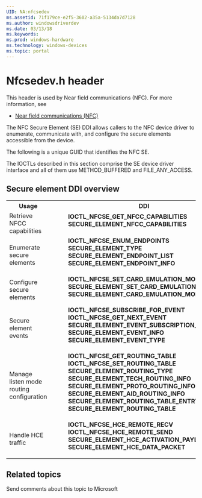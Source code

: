 ```yaml
---
UID: NA:nfcsedev
ms.assetid: 71f179ce-e2f5-3602-a35a-5134da7d7128
ms.author: windowsdriverdev
ms.date: 03/13/18
ms.keywords: 
ms.prod: windows-hardware
ms.technology: windows-devices
ms.topic: portal
---
```


# Nfcsedev.h header



This header is used by Near field communications (NFC). For more information, see
- [Near field communications (NFC)](../_nfpdrivers/index.md)

The NFC Secure Element (SE) DDI allows callers to the NFC device driver to enumerate, communicate with, and configure the secure elements accessible from the device. 

The following is a unique GUID that identifies the NFC SE.

The IOCTLs described in this section comprise the SE device driver interface and all of them use METHOD_BUFFERED and FILE_ANY_ACCESS.

## Secure element DDI overview

<table>
<tr>
<th>Usage</th>
<th>DDI</th>
</tr>
<tr>
<td>Retrieve NFCC capabilities</td>
<td>
<dl>
<dd>
<mshelp:link tabindex="0" keywords="nfpdrivers.ioctl_nfcse_get_nfcc_capabilities"><b>IOCTL_NFCSE_GET_NFCC_CAPABILITIES</b></mshelp:link>
</dd>
<dd>
<mshelp:link tabindex="0" keywords="nfpdrivers._secure_element_nfcc_capabilities"><b>SECURE_ELEMENT_NFCC_CAPABILITIES</b></mshelp:link>
</dd>
</dl>
</td>
</tr>
<tr>
<td>Enumerate secure elements</td>
<td>
<dl>
<dd>
<mshelp:link tabindex="0" keywords="nfpdrivers.ioctl_nfcse_enum_endpoints"><b>IOCTL_NFCSE_ENUM_ENDPOINTS</b></mshelp:link>
</dd>
<dd>
<mshelp:link tabindex="0" keywords="nfpdrivers._secure_element_type"><b>SECURE_ELEMENT_TYPE</b></mshelp:link>
</dd>
<dd>
<mshelp:link tabindex="0" keywords="nfpdrivers._secure_element_endpoint_list"><b>SECURE_ELEMENT_ENDPOINT_LIST</b></mshelp:link>
</dd>
<dd>
<mshelp:link tabindex="0" keywords="nfpdrivers._secure_element_endpoint_info"><b>SECURE_ELEMENT_ENDPOINT_INFO</b></mshelp:link>
</dd>
</dl>
</td>
</tr>
<tr>
<td>Configure secure elements</td>
<td>
<dl>
<dd>
<mshelp:link tabindex="0" keywords="nfpdrivers.ioctl_nfcse_set_card_emulation_mode"><b>IOCTL_NFCSE_SET_CARD_EMULATION_MODE</b></mshelp:link>
</dd>
<dd>
<mshelp:link tabindex="0" keywords="nfpdrivers.secure_element_set_card_emulation_mode_info"><b>SECURE_ELEMENT_SET_CARD_EMULATION_MODE_INFO</b></mshelp:link>
</dd>
<dd>
<mshelp:link tabindex="0" keywords="nfpdrivers.secure_element_set_card_emulation_mode"><b>SECURE_ELEMENT_CARD_EMULATION_MODE</b></mshelp:link>
</dd>
<dd></dd>
</dl>
</td>
</tr>
<tr>
<td>Secure element events</td>
<td>
<dl>
<dd>
<mshelp:link tabindex="0" keywords="nfpdrivers.ioctl_nfcse_subscribe_for_event"><b>IOCTL_NFCSE_SUBSCRIBE_FOR_EVENT</b></mshelp:link>
</dd>
<dd>
<mshelp:link tabindex="0" keywords="nfpdrivers.ioctl_nfcse_get_next_event"><b>IOCTL_NFCSE_GET_NEXT_EVENT</b></mshelp:link>
</dd>
<dd>
<mshelp:link tabindex="0" keywords="nfpdrivers.secure_element_event_subscription_info"><b>SECURE_ELEMENT_EVENT_SUBSCRIPTION_INFO</b></mshelp:link>
</dd>
<dd>
<mshelp:link tabindex="0" keywords="nfpdrivers.secure_element_event_info"><b>SECURE_ELEMENT_EVENT_INFO</b></mshelp:link>
</dd>
<dd>
<mshelp:link tabindex="0" keywords="nfpdrivers._secure_element_event_type"><b>SECURE_ELEMENT_EVENT_TYPE</b></mshelp:link>
</dd>
</dl>
</td>
</tr>
<tr>
<td>Manage listen mode routing configuration</td>
<td>
<dl>
<dd>
<mshelp:link tabindex="0" keywords="nfpdrivers.ioctl_nfcse_get_routing_table"><b>IOCTL_NFCSE_GET_ROUTING_TABLE</b></mshelp:link>
</dd>
<dd>
<mshelp:link tabindex="0" keywords="nfpdrivers.ioctl_nfcse_set_routing_table"><b>IOCTL_NFCSE_SET_ROUTING_TABLE</b></mshelp:link>
</dd>
<dd>
<mshelp:link tabindex="0" keywords="nfpdrivers._secure_element_routing_type"><b>SECURE_ELEMENT_ROUTING_TYPE</b></mshelp:link>
</dd>
<dd>
<mshelp:link tabindex="0" keywords="nfpdrivers._secure_element_tech_routing_info"><b>SECURE_ELEMENT_TECH_ROUTING_INFO</b></mshelp:link>
</dd>
<dd>
<mshelp:link tabindex="0" keywords="nfpdrivers._secure_element_proto_routing_info"><b>SECURE_ELEMENT_PROTO_ROUTING_INFO</b></mshelp:link>
</dd>
<dd>
<mshelp:link tabindex="0" keywords="nfpdrivers._secure_element_aid_routing_info"><b>SECURE_ELEMENT_AID_ROUTING_INFO</b></mshelp:link>
</dd>
<dd>
<mshelp:link tabindex="0" keywords="nfpdrivers._secure_element_routing_table_entry"><b>SECURE_ELEMENT_ROUTING_TABLE_ENTRY</b></mshelp:link>
</dd>
<dd>
<mshelp:link tabindex="0" keywords="nfpdrivers._secure_element_routing_table"><b>SECURE_ELEMENT_ROUTING_TABLE</b></mshelp:link>
</dd>
</dl>
</td>
</tr>
<tr>
<td>Handle HCE traffic</td>
<td>
<dl>
<dd>
<mshelp:link tabindex="0" keywords="nfpdrivers.ioctl_nfcse_hce_remote_recv"><b>IOCTL_NFCSE_HCE_REMOTE_RECV</b></mshelp:link>
</dd>
<dd>
<mshelp:link tabindex="0" keywords="nfpdrivers.ioctl_nfcse_hce_remote_send"><b>IOCTL_NFCSE_HCE_REMOTE_SEND</b></mshelp:link>
</dd>
<dd>
<mshelp:link tabindex="0" keywords="nfpdrivers.secure_element_hce_activation_payload"><b>SECURE_ELEMENT_HCE_ACTIVATION_PAYLOAD</b></mshelp:link>
</dd>
<dd>
<mshelp:link tabindex="0" keywords="nfpdrivers._secure_element_hce_data_packet"><b>SECURE_ELEMENT_HCE_DATA_PACKET</b></mshelp:link>
</dd>
</dl>
</td>
</tr>
</table>

## Related topics

Send comments about this topic to Microsoft

